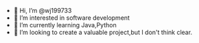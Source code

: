 - 👋 Hi, I’m @wj199733
- 👀 I’m interested in software development
- 🌱 I’m currently learning Java,Python
- 💞️ I’m looking to create a valuable project,but I don't think clear.

<!---
wj199733/wj199733 is a ✨ special ✨ repository because its `README.md` (this file) appears on your GitHub profile.
You can click the Preview link to take a look at your changes.
--->
